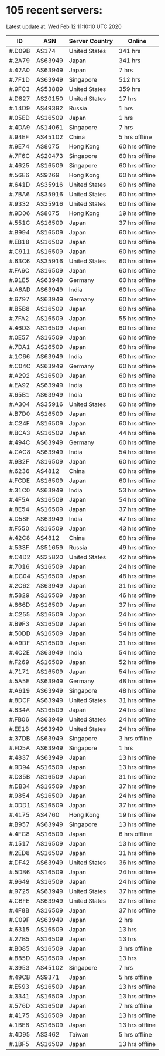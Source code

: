 # 105 recent servers:

Latest update at: Wed Feb 12 11:10:10 UTC 2020

| ID | ASN | Server Country | Online |
| -- | --- | -------------- | ------ |
| #.D09B | AS174 | United States | 341 hrs |
| #.2A79 | AS63949 | Japan | 341 hrs |
| #.42A0 | AS63949 | Japan | 7 hrs |
| #.7F1D | AS63949 | Singapore | 512 hrs |
| #.9FC3 | AS53889 | United States | 359 hrs |
| #.D827 | AS20150 | United States | 17 hrs |
| #.14D9 | AS49392 | Russia | 1 hrs |
| #.05ED | AS16509 | Japan | 1 hrs |
| #.4DA9 | AS14061 | Singapore | 7 hrs |
| #.94EF | AS45102 | China | 5 hrs offline |
| #.9E74 | AS8075 | Hong Kong | 60 hrs offline |
| #.7F6C | AS20473 | Singapore | 60 hrs offline |
| #.4625 | AS16509 | Singapore | 60 hrs offline |
| #.56E6 | AS9269 | Hong Kong | 60 hrs offline |
| #.641D | AS35916 | United States | 60 hrs offline |
| #.7BA6 | AS35916 | United States | 60 hrs offline |
| #.9332 | AS35916 | United States | 60 hrs offline |
| #.9D06 | AS8075 | Hong Kong | 19 hrs offline |
| #.551C | AS16509 | Japan | 37 hrs offline |
| #.B994 | AS16509 | Japan | 60 hrs offline |
| #.EB18 | AS16509 | Japan | 60 hrs offline |
| #.C911 | AS16509 | Japan | 60 hrs offline |
| #.63C6 | AS35916 | United States | 60 hrs offline |
| #.FA6C | AS16509 | Japan | 60 hrs offline |
| #.91E5 | AS63949 | Germany | 60 hrs offline |
| #.A6AD | AS63949 | India | 60 hrs offline |
| #.6797 | AS63949 | Germany | 60 hrs offline |
| #.B5B8 | AS16509 | Japan | 60 hrs offline |
| #.7FA2 | AS16509 | Japan | 55 hrs offline |
| #.46D3 | AS16509 | Japan | 60 hrs offline |
| #.0E57 | AS16509 | Japan | 60 hrs offline |
| #.7DA1 | AS16509 | Japan | 60 hrs offline |
| #.1C66 | AS63949 | India | 60 hrs offline |
| #.C04C | AS63949 | Germany | 60 hrs offline |
| #.A292 | AS16509 | Japan | 60 hrs offline |
| #.EA92 | AS63949 | India | 60 hrs offline |
| #.65B1 | AS63949 | India | 60 hrs offline |
| #.A304 | AS35916 | United States | 60 hrs offline |
| #.B7D0 | AS16509 | Japan | 60 hrs offline |
| #.C24F | AS16509 | Japan | 60 hrs offline |
| #.BCA3 | AS16509 | Japan | 44 hrs offline |
| #.494C | AS63949 | Germany | 60 hrs offline |
| #.CAC8 | AS63949 | India | 54 hrs offline |
| #.9B2F | AS16509 | Japan | 60 hrs offline |
| #.6236 | AS4812 | China | 60 hrs offline |
| #.FCDE | AS16509 | Japan | 60 hrs offline |
| #.31C0 | AS63949 | India | 53 hrs offline |
| #.4F5A | AS16509 | Japan | 54 hrs offline |
| #.8E54 | AS16509 | Japan | 37 hrs offline |
| #.D58F | AS63949 | India | 47 hrs offline |
| #.F550 | AS16509 | Japan | 43 hrs offline |
| #.42C8 | AS4812 | China | 60 hrs offline |
| #.533F | AS51659 | Russia | 49 hrs offline |
| #.C4D2 | AS25820 | United States | 42 hrs offline |
| #.7016 | AS16509 | Japan | 24 hrs offline |
| #.DC04 | AS16509 | Japan | 48 hrs offline |
| #.2C62 | AS63949 | Japan | 31 hrs offline |
| #.5829 | AS16509 | Japan | 46 hrs offline |
| #.866D | AS16509 | Japan | 37 hrs offline |
| #.C255 | AS16509 | Japan | 24 hrs offline |
| #.B9F3 | AS16509 | Japan | 54 hrs offline |
| #.50DD | AS16509 | Japan | 54 hrs offline |
| #.A9DF | AS16509 | Japan | 31 hrs offline |
| #.4C2E | AS63949 | India | 54 hrs offline |
| #.F269 | AS16509 | Japan | 52 hrs offline |
| #.7171 | AS16509 | Japan | 54 hrs offline |
| #.5A5E | AS63949 | Germany | 48 hrs offline |
| #.A619 | AS63949 | Singapore | 48 hrs offline |
| #.8DCF | AS63949 | United States | 31 hrs offline |
| #.834A | AS16509 | Japan | 24 hrs offline |
| #.FB06 | AS63949 | United States | 24 hrs offline |
| #.EE18 | AS63949 | United States | 24 hrs offline |
| #.37DB | AS63949 | Singapore | 3 hrs offline |
| #.FD5A | AS63949 | Singapore | 1 hrs |
| #.4837 | AS63949 | Japan | 13 hrs offline |
| #.9D94 | AS16509 | Japan | 13 hrs offline |
| #.D35B | AS16509 | Japan | 31 hrs offline |
| #.DB34 | AS16509 | Japan | 37 hrs offline |
| #.9854 | AS16509 | Japan | 24 hrs offline |
| #.0DD1 | AS16509 | Japan | 37 hrs offline |
| #.4175 | AS4760 | Hong Kong | 19 hrs offline |
| #.B957 | AS63949 | Singapore | 13 hrs offline |
| #.4FC8 | AS16509 | Japan | 6 hrs offline |
| #.1517 | AS16509 | Japan | 13 hrs offline |
| #.2ED8 | AS16509 | Japan | 31 hrs offline |
| #.DF42 | AS63949 | United States | 36 hrs offline |
| #.5DB6 | AS16509 | Japan | 24 hrs offline |
| #.9649 | AS16509 | Japan | 24 hrs offline |
| #.9725 | AS63949 | United States | 37 hrs offline |
| #.CBFE | AS63949 | United States | 37 hrs offline |
| #.4F8B | AS16509 | Japan | 37 hrs offline |
| #.C09F | AS63949 | Japan | 2 hrs |
| #.6315 | AS16509 | Japan | 13 hrs |
| #.27B5 | AS16509 | Japan | 13 hrs |
| #.B085 | AS16509 | Japan | 3 hrs offline |
| #.B85D | AS16509 | Japan | 13 hrs |
| #.3953 | AS45102 | Singapore | 7 hrs |
| #.49CB | AS9371 | Japan | 5 hrs offline |
| #.E593 | AS16509 | Japan | 13 hrs offline |
| #.3341 | AS16509 | Japan | 13 hrs offline |
| #.576D | AS16509 | Japan | 7 hrs offline |
| #.4175 | AS16509 | Japan | 13 hrs offline |
| #.1BE8 | AS16509 | Japan | 13 hrs offline |
| #.4D95 | AS3462 | Taiwan | 5 hrs offline |
| #.1BF5 | AS16509 | Japan | 13 hrs offline |

